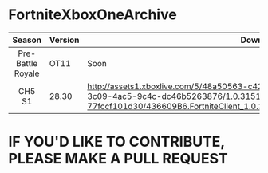 # FortniteXboxOneArchive

| Season | Version | Download | 
| :---: | ----------- | ----------- 
| Pre-Battle Royale | OT11 | Soon |
| CH5 S1 | 28.30 | http://assets1.xboxlive.com/5/48a50563-c420-4187-9d74-1dca63aca7e4/4a617fcb-3c09-4ac5-9c4c-dc46b5263876/1.0.3151.1038.84704578-5756-482e-b2b4-77fccf101d30/436609B6.FortniteClient_1.0.3151.1038_neutral__9ncxwbgmmv7m8_x.xvc |


# IF YOU'D LIKE TO CONTRIBUTE, PLEASE MAKE A PULL REQUEST
